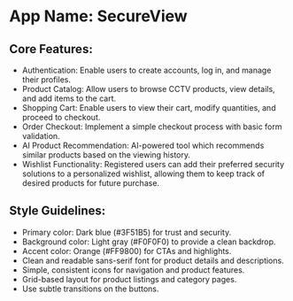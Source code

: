 # **App Name**: SecureView

## Core Features:

- Authentication: Enable users to create accounts, log in, and manage their profiles.
- Product Catalog: Allow users to browse CCTV products, view details, and add items to the cart.
- Shopping Cart: Enable users to view their cart, modify quantities, and proceed to checkout.
- Order Checkout: Implement a simple checkout process with basic form validation.
- AI Product Recommendation: AI-powered tool which recommends similar products based on the viewing history.
- Wishlist Functionality: Registered users can add their preferred security solutions to a personalized wishlist, allowing them to keep track of desired products for future purchase.

## Style Guidelines:

- Primary color: Dark blue (#3F51B5) for trust and security.
- Background color: Light gray (#F0F0F0) to provide a clean backdrop.
- Accent color: Orange (#FF9800) for CTAs and highlights.
- Clean and readable sans-serif font for product details and descriptions.
- Simple, consistent icons for navigation and product features.
- Grid-based layout for product listings and category pages.
- Use subtle transitions on the buttons.